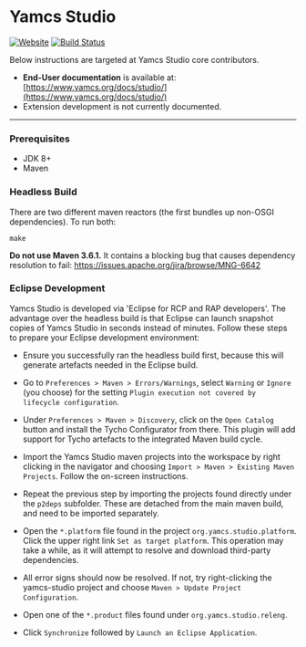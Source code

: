 # Yamcs Studio
[![Website](https://img.shields.io/website/http/shields.io.svg?label=docs)](https://www.yamcs.org/docs/studio/)
[![Build Status](https://travis-ci.org/yamcs/yamcs-studio.svg?branch=master)](https://travis-ci.org/yamcs/yamcs-studio)

Below instructions are targeted at Yamcs Studio core contributors.

* **End-User documentation** is available at: [https://www.yamcs.org/docs/studio/](https://www.yamcs.org/docs/studio/)
* Extension development is not currently documented.

---

### Prerequisites
* JDK 8+
* Maven


### Headless Build

There are two different maven reactors (the first bundles up non-OSGI dependencies). To run both:

```
make
```

**Do not use Maven 3.6.1.** It contains a blocking bug that causes dependency resolution to fail: https://issues.apache.org/jira/browse/MNG-6642


### Eclipse Development

Yamcs Studio is developed via 'Eclipse for RCP and RAP developers'. The advantage over the headless build is that Eclipse can launch snapshot copies of Yamcs Studio in seconds instead of minutes. Follow these steps to prepare your Eclipse development environment:

- Ensure you successfully ran the headless build first, because this will generate artefacts needed in the Eclipse build.

- Go to `Preferences > Maven > Errors/Warnings`, select `Warning` or `Ignore` (you choose) for the setting `Plugin execution not covered by lifecycle configuration`.

- Under `Preferences > Maven > Discovery`, click on the `Open Catalog` button and install the Tycho Configurator from there. This plugin will add support for Tycho artefacts to the integrated Maven build cycle.

- Import the Yamcs Studio maven projects into the workspace by right clicking in the navigator and choosing `Import > Maven > Existing Maven Projects`. Follow the on-screen instructions.

- Repeat the previous step by importing the projects found directly under the `p2deps` subfolder. These are detached from the main maven build, and need to be imported separately.

- Open the `*.platform` file found in the project `org.yamcs.studio.platform`. Click the upper right link `Set as target platform`. This operation may take a while, as it will attempt to resolve and download third-party dependencies.

- All error signs should now be resolved. If not, try right-clicking the yamcs-studio project and choose `Maven > Update Project Configuration`.

- Open one of the `*.product` files found under `org.yamcs.studio.releng`.

- Click `Synchronize` followed by `Launch an Eclipse Application`.
